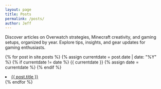 ```yaml
---
layout: page
title: Posts
permalink: /posts/
author: Jeff
---
```

Discover articles on Overwatch strategies, Minecraft creativity, and gaming setups, organized by year. Explore tips, insights, and gear updates for gaming enthusiasts.

{% for post in site.posts %}
  {% assign currentdate = post.date | date: "%Y" %}
  {% if currentdate != date %}
      {{ currentdate }}
    {% assign date = currentdate %}
  {% endif %}
  <li><a href="{{ post.url }}">{{ post.title }}</a></li>
{% endfor %}
